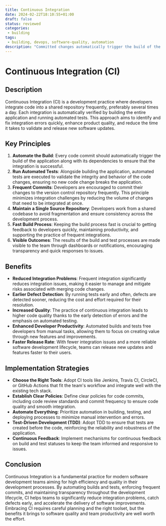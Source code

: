 ```yaml
---
title: Continuous Integration
date: 2024-02-22T18:10:55+01:00
draft: false
status: reviewed
categories: 
 - building
tags: 
 - building, devops, software-quality, automation
description: "Committed changes automatically trigger the build of the entire application as well as the automated tests."
---
```


# Continuous Integration (CI)

## Description

Continuous Integration (CI) is a development practice where developers integrate code into a shared repository frequently, preferably several times a day. Each integration is automatically verified by building the entire application and running automated tests. This approach aims to identify and fix integration errors quickly, enhance product quality, and reduce the time it takes to validate and release new software updates.

## Key Principles

1. **Automate the Build**: Every code commit should automatically trigger the build of the application along with its dependencies to ensure that the integration is successful.
2. **Run Automated Tests**: Alongside building the application, automated tests are executed to validate the integrity and behavior of the code changes, ensuring no new code change breaks the application.
3. **Frequent Commits**: Developers are encouraged to commit their changes to the version control repository frequently. This principle minimizes integration challenges by reducing the volume of changes that need to be integrated at once.
4. **Maintain a Single Source Repository**: Developers work from a shared codebase to avoid fragmentation and ensure consistency across the development process.
5. **Fast Build Process**: Keeping the build process fast is crucial to getting feedback to developers quickly, maintaining productivity, and supporting the practice of frequent integrations.
6. **Visible Outcomes**: The results of the build and test processes are made visible to the team through dashboards or notifications, encouraging transparency and quick responses to issues.

## Benefits

- **Reduced Integration Problems**: Frequent integration significantly reduces integration issues, making it easier to manage and mitigate risks associated with merging code changes.
- **Earlier Defect Detection**: By running tests early and often, defects are detected sooner, reducing the cost and effort required for their resolution.
- **Increased Quality**: The practice of continuous integration leads to higher code quality thanks to the early detection of errors and the emphasis on automated testing.
- **Enhanced Developer Productivity**: Automated builds and tests free developers from manual tasks, allowing them to focus on creating value through new features and improvements.
- **Faster Release Rate**: With fewer integration issues and a more reliable software development lifecycle, teams can release new updates and features faster to their users.

## Implementation Strategies

- **Choose the Right Tools**: Adopt CI tools like Jenkins, Travis CI, CircleCI, or GitHub Actions that fit the team's workflow and integrate well with the existing tech stack.
- **Establish Clear Policies**: Define clear policies for code commits, including code review standards and commit frequency to ensure code quality and smooth integration.
- **Automate Everything**: Prioritize automation in building, testing, and deploying processes to minimize manual intervention and errors.
- **Test-Driven Development (TDD)**: Adopt TDD to ensure that tests are created before the code, reinforcing the reliability and robustness of the application.
- **Continuous Feedback**: Implement mechanisms for continuous feedback on build and test statuses to keep the team informed and responsive to issues.

## Conclusion

Continuous Integration is a fundamental practice for modern software development teams aiming for high efficiency and quality in their development processes. By automating builds and tests, enforcing frequent commits, and maintaining transparency throughout the development lifecycle, CI helps teams to significantly reduce integration problems, catch defects early, and accelerate the delivery of software improvements. Embracing CI requires careful planning and the right toolset, but the benefits it brings to software quality and team productivity are well worth the effort.

